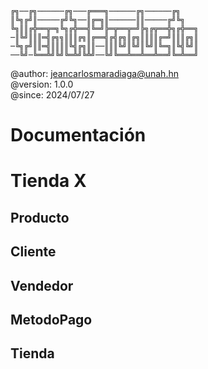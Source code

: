 ```
╔╗──╔╗──────╔╗───╔═══╗──────╔╗──────╔╗
║╚╗╔╝║─────╔╝╚╗──║╔═╗║──────║║─────╔╝╚╗
╚╗║║╔╬══╦═╗╚╗╔╬══╣╚═╝╠═╦══╦═╝╠╗╔╦══╬╗╔╬══╗
─║╚╝║║║═╣╔╗╗║║║╔╗║╔══╣╔╣╔╗║╔╗║║║║╔═╝║║║╔╗║
─╚╗╔╝║║═╣║║║║╚╣╔╗║║──║║║╚╝║╚╝║╚╝║╚═╗║╚╣╚╝║
──╚╝─╚══╩╝╚╝╚═╩╝╚╩╝──╚╝╚══╩══╩══╩══╝╚═╩══╝
```

@author: jeancarlosmaradiaga@unah.hn<br>
@version: 1.0.0<br>
@since:  2024/07/27

# Documentación
# Tienda X
## Producto
## Cliente
## Vendedor
## MetodoPago
## Tienda
